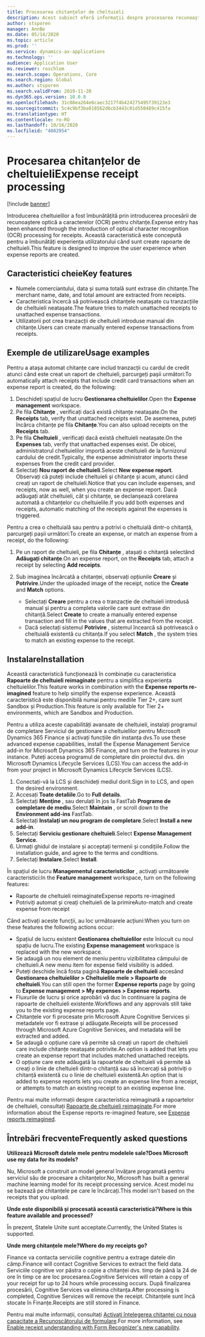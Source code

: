 ```yaml
---
title: Procesarea chitanțelor de cheltuieli
description: Acest subiect oferă informații despre procesarea recunoașterii optice a caracterelor (OCR) pentru chitanțe. Această caracteristică este concepută pentru a îmbunătăți experiența utilizatorului când sunt create rapoarte de cheltuieli în Microsoft Dynamics 365 Finance.
author: stsporen
manager: AnnBe
ms.date: 05/14/2020
ms.topic: article
ms.prod: ''
ms.service: dynamics-ax-applications
ms.technology: ''
audience: Application User
ms.reviewer: roschlom
ms.search.scope: Operations, Core
ms.search.region: Global
ms.author: stsporen
ms.search.validFrom: 2019-11-20
ms.dyn365.ops.version: 10.0.8
ms.openlocfilehash: 31c08ea264e6caec3217f4b424275495f39123e3
ms.sourcegitcommit: 5c4c9bf3ba018562d6cb3443c01d550489c415fa
ms.translationtype: HT
ms.contentlocale: ro-RO
ms.lasthandoff: 10/16/2020
ms.locfileid: "4082954"
---
```

# <a name="expense-receipt-processing"></a><span data-ttu-id="8ca98-104">Procesarea chitanțelor de cheltuieli</span><span class="sxs-lookup"><span data-stu-id="8ca98-104">Expense receipt processing</span></span>

[!include [banner](../includes/banner.md)]

<span data-ttu-id="8ca98-105">Introducerea cheltuielilor a fost îmbunătățită prin introducerea procesării de recunoaștere optică a caracterelor (OCR) pentru chitanțe.</span><span class="sxs-lookup"><span data-stu-id="8ca98-105">Expense entry has been enhanced through the introduction of optical character recognition (OCR) processing for receipts.</span></span> <span data-ttu-id="8ca98-106">Această caracteristică este concepută pentru a îmbunătăți experiența utilizatorului când sunt create rapoarte de cheltuieli.</span><span class="sxs-lookup"><span data-stu-id="8ca98-106">This feature is designed to improve the user experience when expense reports are created.</span></span>

## <a name="key-features"></a><span data-ttu-id="8ca98-107">Caracteristici cheie</span><span class="sxs-lookup"><span data-stu-id="8ca98-107">Key features</span></span>

- <span data-ttu-id="8ca98-108">Numele comerciantului, data și suma totală sunt extrase din chitanțe.</span><span class="sxs-lookup"><span data-stu-id="8ca98-108">The merchant name, date, and total amount are extracted from receipts.</span></span>
- <span data-ttu-id="8ca98-109">Caracteristica încercă să potrivească chitanțele neatașate cu tranzacțiile de cheltuieli neatașate.</span><span class="sxs-lookup"><span data-stu-id="8ca98-109">The feature tries to match unattached receipts to unattached expense transactions.</span></span>
- <span data-ttu-id="8ca98-110">Utilizatorii pot crea tranzacții de cheltuieli introduse manual din chitanțe.</span><span class="sxs-lookup"><span data-stu-id="8ca98-110">Users can create manually entered expense transactions from receipts.</span></span>

## <a name="usage-examples"></a><span data-ttu-id="8ca98-111">Exemple de utilizare</span><span class="sxs-lookup"><span data-stu-id="8ca98-111">Usage examples</span></span>

<span data-ttu-id="8ca98-112">Pentru a atașa automat chitanțe care includ tranzacții cu cardul de credit atunci când este creat un raport de cheltuieli, parcurgeți pașii următori:</span><span class="sxs-lookup"><span data-stu-id="8ca98-112">To automatically attach receipts that include credit card transactions when an expense report is created, do the following:</span></span>

  1. <span data-ttu-id="8ca98-113">Deschideți spațiul de lucru **Gestionarea cheltuielilor**.</span><span class="sxs-lookup"><span data-stu-id="8ca98-113">Open the **Expense management** workspace.</span></span>
  2. <span data-ttu-id="8ca98-114">Pe fila **Chitanțe** , verificați dacă există chitanțe neatașate.</span><span class="sxs-lookup"><span data-stu-id="8ca98-114">On the **Receipts** tab, verify that unattached receipts exist.</span></span> <span data-ttu-id="8ca98-115">De asemenea, puteți încărca chitanțe pe fila **Chitanțe**.</span><span class="sxs-lookup"><span data-stu-id="8ca98-115">You can also upload receipts on the **Receipts** tab.</span></span>
  3. <span data-ttu-id="8ca98-116">Pe fila **Cheltuieli** , verificați dacă există cheltuieli neatașate.</span><span class="sxs-lookup"><span data-stu-id="8ca98-116">On the **Expenses** tab, verify that unattached expenses exist.</span></span> <span data-ttu-id="8ca98-117">De obicei, administratorul cheltuielilor importă aceste cheltuieli de la furnizorul cardului de credit.</span><span class="sxs-lookup"><span data-stu-id="8ca98-117">Typically, the expense administrator imports these expenses from the credit card provider.</span></span>
  4. <span data-ttu-id="8ca98-118">Selectați **Nou raport de cheltuieli**.</span><span class="sxs-lookup"><span data-stu-id="8ca98-118">Select **New expense report**.</span></span> <span data-ttu-id="8ca98-119">Observați că puteți include cheltuieli și chitanțe și acum, atunci când creați un raport de cheltuieli.</span><span class="sxs-lookup"><span data-stu-id="8ca98-119">Notice that you can include expenses, and receipts, now as well, when you create an expense report.</span></span> <span data-ttu-id="8ca98-120">Dacă adăugați atât cheltuieli, cât și chitanțe, se declanșează corelarea automată a chitanțelor cu cheltuielile.</span><span class="sxs-lookup"><span data-stu-id="8ca98-120">If you add both expenses and receipts, automatic matching of the receipts against the expenses is triggered.</span></span>

<span data-ttu-id="8ca98-121">Pentru a crea o cheltuială sau pentru a potrivi o cheltuială dintr-o chitanță, parcurgeți pașii următori:</span><span class="sxs-lookup"><span data-stu-id="8ca98-121">To create an expense, or match an expense from a receipt, do the following:</span></span>

  1. <span data-ttu-id="8ca98-122">Pe un raport de cheltuieli, pe fila **Chitanțe** , atașați o chitanță selectând **Adăugați chitanțe**.</span><span class="sxs-lookup"><span data-stu-id="8ca98-122">On an expense report, on the **Receipts** tab, attach a receipt by selecting **Add receipts**.</span></span>
  2. <span data-ttu-id="8ca98-123">Sub imaginea încărcată a chitanței, observați opțiunile **Creare** și **Potrivire**.</span><span class="sxs-lookup"><span data-stu-id="8ca98-123">Under the uploaded image of the receipt, notice the **Create** and **Match** options.</span></span>

      - <span data-ttu-id="8ca98-124">Selectați **Creare** pentru a crea o tranzacție de cheltuieli introdusă manual și pentru a completa valorile care sunt extrase din chitanță.</span><span class="sxs-lookup"><span data-stu-id="8ca98-124">Select **Create** to create a manually entered expense transaction and fill in the values that are extracted from the receipt.</span></span>
      - <span data-ttu-id="8ca98-125">Dacă selectați sistemul **Potrivire** , sistemul încearcă să potrivească o cheltuială existentă cu chitanța.</span><span class="sxs-lookup"><span data-stu-id="8ca98-125">If you select **Match** , the system tries to match an existing expense to the receipt.</span></span>

## <a name="installation"></a><span data-ttu-id="8ca98-126">Instalare</span><span class="sxs-lookup"><span data-stu-id="8ca98-126">Installation</span></span>

<span data-ttu-id="8ca98-127">Această caracteristică funcționează în combinație cu caracteristica **Rapoarte de cheltuieli reimaginate** pentru a simplifica experiența cheltuielilor.</span><span class="sxs-lookup"><span data-stu-id="8ca98-127">This feature works in combination with the **Expense reports re-imagined** feature to help simplify the expense experience.</span></span> <span data-ttu-id="8ca98-128">Această caracteristică este disponibilă numai pentru mediile Tier 2+, care sunt Sandbox și Production.</span><span class="sxs-lookup"><span data-stu-id="8ca98-128">This feature is only available for Tier 2+ environments, which are Sandbox and Production.</span></span>

<span data-ttu-id="8ca98-129">Pentru a utiliza aceste capabilități avansate de cheltuieli, instalați programul de completare Serviciul de gestionare a cheltuielilor pentru Microsoft Dynamics 365 Finance și activați funcțiile din instanța dvs.</span><span class="sxs-lookup"><span data-stu-id="8ca98-129">To use these advanced expense capabilities, install the Expense Management Service add-in for Microsoft Dynamics 365 Finance, and turn on the features in your instance.</span></span> <span data-ttu-id="8ca98-130">Puteți accesa programul de completare din proiectul dvs. din Microsoft Dynamics Lifecycle Services (LCS).</span><span class="sxs-lookup"><span data-stu-id="8ca98-130">You can access the add-in from your project in Microsoft Dynamics Lifecycle Services (LCS).</span></span>

1. <span data-ttu-id="8ca98-131">Conectați-vă la LCS și deschideți mediul dorit.</span><span class="sxs-lookup"><span data-stu-id="8ca98-131">Sign in to LCS, and open the desired environment.</span></span>
2. <span data-ttu-id="8ca98-132">Accesați **Toate detaliile**.</span><span class="sxs-lookup"><span data-stu-id="8ca98-132">Go to **Full details**.</span></span>
3. <span data-ttu-id="8ca98-133">Selectați **Menţine** , sau derulați în jos la FastTab **Programe de completare de mediu**.</span><span class="sxs-lookup"><span data-stu-id="8ca98-133">Select **Maintain** , or scroll down to the **Environment add-ins** FastTab.</span></span>
4. <span data-ttu-id="8ca98-134">Selectați **Instalați un nou program de completare**.</span><span class="sxs-lookup"><span data-stu-id="8ca98-134">Select **Install a new add-in**.</span></span>
5. <span data-ttu-id="8ca98-135">Selectați **Serviciu gestionare cheltuieli**.</span><span class="sxs-lookup"><span data-stu-id="8ca98-135">Select **Expense Management Service**.</span></span>
6. <span data-ttu-id="8ca98-136">Urmați ghidul de instalare și acceptați termenii și condițiile.</span><span class="sxs-lookup"><span data-stu-id="8ca98-136">Follow the installation guide, and agree to the terms and conditions.</span></span>
7. <span data-ttu-id="8ca98-137">Selectați **Instalare**.</span><span class="sxs-lookup"><span data-stu-id="8ca98-137">Select **Install**.</span></span>

<span data-ttu-id="8ca98-138">În spațiul de lucru **Managementul caracteristicilor** , activați următoarele caracteristici:</span><span class="sxs-lookup"><span data-stu-id="8ca98-138">In the **Feature management** workspace, turn on the following features:</span></span>

- <span data-ttu-id="8ca98-139">Rapoarte de cheltuieli reimaginate</span><span class="sxs-lookup"><span data-stu-id="8ca98-139">Expense reports re-imagined</span></span>
- <span data-ttu-id="8ca98-140">Potriviți automat și creați cheltuieli de la primire</span><span class="sxs-lookup"><span data-stu-id="8ca98-140">Auto-match and create expense from receipt</span></span>

<span data-ttu-id="8ca98-141">Când activați aceste funcții, au loc următoarele acțiuni:</span><span class="sxs-lookup"><span data-stu-id="8ca98-141">When you turn on these features the following actions occur:</span></span>

- <span data-ttu-id="8ca98-142">Spațiul de lucru existent **Gestionarea cheltuielilor** este înlocuit cu noul spațiu de lucru.</span><span class="sxs-lookup"><span data-stu-id="8ca98-142">The existing **Expense management** workspace is replaced with the new workspace.</span></span>
- <span data-ttu-id="8ca98-143">Se adaugă un nou element de meniu pentru vizibilitatea câmpului de cheltuieli.</span><span class="sxs-lookup"><span data-stu-id="8ca98-143">A new menu item for expense field visibility is added.</span></span>
- <span data-ttu-id="8ca98-144">Puteți deschide încă fosta pagină **Rapoarte de cheltuieli** accesând **Gestionarea cheltuielilor > Cheltuielile mele > Rapoarte de cheltuieli**.</span><span class="sxs-lookup"><span data-stu-id="8ca98-144">You can still open the former **Expense reports** page by going to **Expense management > My expenses > Expense reports**.</span></span>
- <span data-ttu-id="8ca98-145">Fluxurile de lucru și orice aprobări vă duc în continuare la pagina de rapoarte de cheltuieli existente.</span><span class="sxs-lookup"><span data-stu-id="8ca98-145">Workflows and any approvals still take you to the existing expense reports page.</span></span>
- <span data-ttu-id="8ca98-146">Chitanțele vor fi procesate prin Microsoft Azure Cognitive Services și metadatele vor fi extrase și adăugate.</span><span class="sxs-lookup"><span data-stu-id="8ca98-146">Receipts will be processed through Microsoft Azure Cognitive Services, and metadata will be extracted and added.</span></span>
- <span data-ttu-id="8ca98-147">Se adaugă o opțiune care vă permite să creați un raport de cheltuieli care include chitanțe neatașate potrivite.</span><span class="sxs-lookup"><span data-stu-id="8ca98-147">An option is added that lets you create an expense report that includes matched unattached receipts.</span></span>
- <span data-ttu-id="8ca98-148">O opțiune care este adăugată la rapoartele de cheltuieli vă permite să creați o linie de cheltuieli dintr-o chitanță sau să încercați să potriviți o chitanță existentă cu o linie de cheltuieli existentă.</span><span class="sxs-lookup"><span data-stu-id="8ca98-148">An option that is added to expense reports lets you create an expense line from a receipt, or attempts to match an existing receipt to an existing expense line.</span></span>

<span data-ttu-id="8ca98-149">Pentru mai multe informații despre caracteristica reimaginată a rapoartelor de cheltuieli, consultați [Rapoarte de cheltuieli reimaginate](ExpenseWorkspaceNew.md).</span><span class="sxs-lookup"><span data-stu-id="8ca98-149">For more information about the Expense reports re-imagined feature, see [Expense reports reimagined](ExpenseWorkspaceNew.md).</span></span>

## <a name="frequently-asked-questions"></a><span data-ttu-id="8ca98-150">Întrebări frecvente</span><span class="sxs-lookup"><span data-stu-id="8ca98-150">Frequently asked questions</span></span>

<span data-ttu-id="8ca98-151">**Utilizează Microsoft datele mele pentru modelele sale?**</span><span class="sxs-lookup"><span data-stu-id="8ca98-151">**Does Microsoft use my data for its models?**</span></span>

<span data-ttu-id="8ca98-152">Nu, Microsoft a construit un model general învățare programată pentru serviciul său de procesare a chitanțelor.</span><span class="sxs-lookup"><span data-stu-id="8ca98-152">No, Microsoft has built a general machine learning model for its receipt processing service.</span></span> <span data-ttu-id="8ca98-153">Acest model nu se bazează pe chitanțele pe care le încărcați.</span><span class="sxs-lookup"><span data-stu-id="8ca98-153">This model isn't based on the receipts that you upload.</span></span>

<span data-ttu-id="8ca98-154">**Unde este disponibilă și procesată această caracteristică?**</span><span class="sxs-lookup"><span data-stu-id="8ca98-154">**Where is this feature available and processed?**</span></span>

<span data-ttu-id="8ca98-155">În prezent, Statele Unite sunt acceptate.</span><span class="sxs-lookup"><span data-stu-id="8ca98-155">Currently, the United States is supported.</span></span>

<span data-ttu-id="8ca98-156">**Unde merg chitanțele mele?**</span><span class="sxs-lookup"><span data-stu-id="8ca98-156">**Where do my receipts go?**</span></span>

<span data-ttu-id="8ca98-157">Finance va contacta serviciile cognitive pentru a extrage datele din câmp.</span><span class="sxs-lookup"><span data-stu-id="8ca98-157">Finance will contact Cognitive Services to extract the field data.</span></span> <span data-ttu-id="8ca98-158">Serviciile cognitive vor păstra o copie a chitanței dvs. timp de până la 24 de ore în timp ce are loc procesarea.</span><span class="sxs-lookup"><span data-stu-id="8ca98-158">Cognitive Services will retain a copy of your receipt for up to 24 hours while processing occurs.</span></span> <span data-ttu-id="8ca98-159">După finalizarea procesării, Cognitive Services va elimina chitanța.</span><span class="sxs-lookup"><span data-stu-id="8ca98-159">After processing is completed, Cognitive Services will remove the receipt.</span></span> <span data-ttu-id="8ca98-160">Chitanțele sunt încă stocate în Finanțe.</span><span class="sxs-lookup"><span data-stu-id="8ca98-160">Receipts are still stored in Finance.</span></span>

<span data-ttu-id="8ca98-161">Pentru mai multe informații, consultați [Activați înțelegerea chitanței cu noua capacitate a Recunoscătorului de formulare](https://azure.microsoft.com/blog/enable-receipt-understanding-with-form-recognizer-s-new-capability/).</span><span class="sxs-lookup"><span data-stu-id="8ca98-161">For more information, see [Enable receipt understanding with Form Recognizer's new capability](https://azure.microsoft.com/blog/enable-receipt-understanding-with-form-recognizer-s-new-capability/).</span></span>
